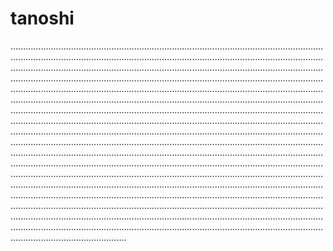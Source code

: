 # tanoshi

......................................................................................................................................................................................................................................................................................................................................................................................................................................................................................................................................................................................................................................................................................................................................................................................................................................................................................................................................................................................................................................................................................................................................................................................................................................................................................................................................................................................................................................................................................................................................................................................................................................................................................................................................................................................................................................................................................................................................................................................................................................................................................................................................................................................................................................................................................................................................................................